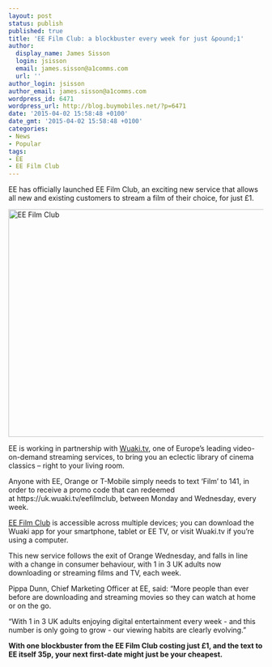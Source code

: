 ```yaml
---
layout: post
status: publish
published: true
title: 'EE Film Club: a blockbuster every week for just &pound;1'
author:
  display_name: James Sisson
  login: jsisson
  email: james.sisson@a1comms.com
  url: ''
author_login: jsisson
author_email: james.sisson@a1comms.com
wordpress_id: 6471
wordpress_url: http://blog.buymobiles.net/?p=6471
date: '2015-04-02 15:58:48 +0100'
date_gmt: '2015-04-02 15:58:48 +0100'
categories:
- News
- Popular
tags:
- EE
- EE Film Club
---
```

<p><span class="postStandFirst">EE has officially launched EE Film Club, an exciting new service that allows all new and existing customers to stream a film of their choice, for just &pound;1.</span></p>
<p><img class="aligncenter wp-image-6477 size-full" src="https://a1comms-blog-buymobiles.storage.googleapis.com/2015/04/1426259388232.jpg" alt="EE Film Club" width="800" height="450" /></p>
<p>EE is working in partnership with <a href="https://uk.wuaki.tv/" target="_blank">Wuaki.tv</a>, one of Europe&rsquo;s leading video-on-demand streaming services, to bring you an eclectic library of cinema classics &ndash; right to your living room.</p>
<p>Anyone with EE, Orange or T-Mobile simply needs to text &lsquo;Film&rsquo; to 141, in order to receive a promo code that can redeemed at&nbsp;https://uk.wuaki.tv/eefilmclub, between Monday and Wednesday, every week.</p>
<p><a href="https://uk.wuaki.tv/lists/ee-film-club/movies" target="_blank">EE Film Club</a> is accessible across multiple devices; you can download the Wuaki app for your smartphone, tablet or EE TV, or visit Wuaki.tv if you&rsquo;re using a computer.</p>
<p>This new service follows the exit of Orange Wednesday, and falls in line with a change in consumer behaviour, with 1 in 3 UK adults now downloading or streaming films and TV, each week.</p>
<p>Pippa Dunn, Chief Marketing Officer at EE, said:&nbsp;&ldquo;More people than ever before are downloading and streaming movies so they can watch at home or on the go.</p>
<p>&ldquo;With 1 in 3 UK adults enjoying digital entertainment every week - and this number is only going to grow - our viewing habits are clearly evolving.&rdquo;</p>
<p><strong>With one blockbuster from the EE Film Club costing just &pound;1, and the text to EE itself 35p, your next first-date might just be your cheapest.</strong></p>
